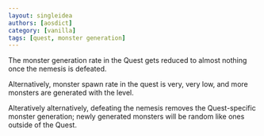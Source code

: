 ```yaml
---
layout: singleidea
authors: [aosdict]
category: [vanilla]
tags: [quest, monster generation]
---
```

The monster generation rate in the Quest gets reduced to almost nothing once the nemesis is defeated.

Alternatively, monster spawn rate in the quest is very, very low, and more monsters are generated with the level.

Alteratively alternatively, defeating the nemesis removes the Quest-specific monster generation; newly generated monsters will be random like ones outside of the Quest.
